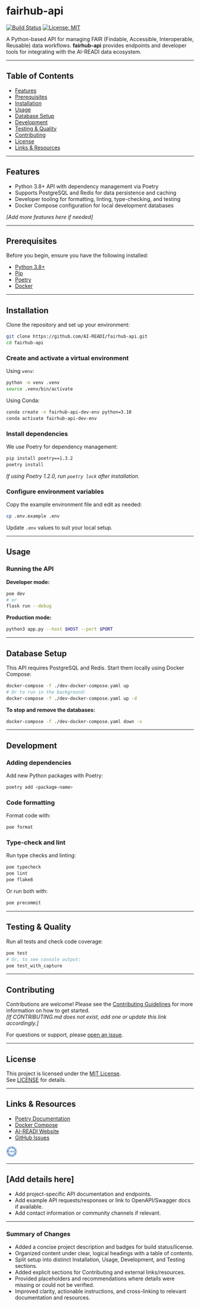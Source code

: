 # fairhub-api

[![Build Status](https://img.shields.io/github/actions/workflow/status/AI-READI/fairhub-api/ci.yml?branch=main)](https://github.com/AI-READI/fairhub-api/actions)
[![License: MIT](https://img.shields.io/badge/License-MIT-yellow.svg)](https://opensource.org/licenses/mit)

A Python-based API for managing FAIR (Findable, Accessible, Interoperable, Reusable) data workflows. **fairhub-api** provides endpoints and developer tools for integrating with the AI-READI data ecosystem.

---

## Table of Contents

- [Features](#features)
- [Prerequisites](#prerequisites)
- [Installation](#installation)
- [Usage](#usage)
- [Database Setup](#database-setup)
- [Development](#development)
- [Testing & Quality](#testing--quality)
- [Contributing](#contributing)
- [License](#license)
- [Links & Resources](#links--resources)

---

## Features

- Python 3.8+ API with dependency management via Poetry
- Supports PostgreSQL and Redis for data persistence and caching
- Developer tooling for formatting, linting, type-checking, and testing
- Docker Compose configuration for local development databases

*[Add more features here if needed]*

---

## Prerequisites

Before you begin, ensure you have the following installed:

- [Python 3.8+](https://www.python.org/downloads/)
- [Pip](https://pip.pypa.io/en/stable/)
- [Poetry](https://python-poetry.org/)
- [Docker](https://www.docker.com/)

---

## Installation

Clone the repository and set up your environment:

```bash
git clone https://github.com/AI-READI/fairhub-api.git
cd fairhub-api
```

### Create and activate a virtual environment

Using `venv`:
```bash
python -m venv .venv
source .venv/bin/activate
```

Using Conda:
```bash
conda create -n fairhub-api-dev-env python=3.10
conda activate fairhub-api-dev-env
```

### Install dependencies

We use Poetry for dependency management:
```bash
pip install poetry==1.3.2
poetry install
```
*If using Poetry 1.2.0, run `poetry lock` after installation.*

### Configure environment variables

Copy the example environment file and edit as needed:
```bash
cp .env.example .env
```
Update `.env` values to suit your local setup.

---

## Usage

### Running the API

**Developer mode:**
```bash
poe dev
# or
flask run --debug
```

**Production mode:**
```bash
python3 app.py --host $HOST --port $PORT
```

---

## Database Setup

This API requires PostgreSQL and Redis. Start them locally using Docker Compose:

```bash
docker-compose -f ./dev-docker-compose.yaml up
# Or to run in the background:
docker-compose -f ./dev-docker-compose.yaml up -d
```

**To stop and remove the databases:**
```bash
docker-compose -f ./dev-docker-compose.yaml down -v
```

---

## Development

### Adding dependencies

Add new Python packages with Poetry:
```bash
poetry add <package-name>
```

### Code formatting

Format code with:
```bash
poe format
```

### Type-check and lint

Run type checks and linting:
```bash
poe typecheck
poe lint
poe flake8
```

Or run both with:
```bash
poe precommit
```

---

## Testing & Quality

Run all tests and check code coverage:
```bash
poe test
# Or, to see console output:
poe test_with_capture
```

---

## Contributing

Contributions are welcome! Please see the [Contributing Guidelines](CONTRIBUTING.md) for more information on how to get started.  
*[If CONTRIBUTING.md does not exist, add one or update this link accordingly.]*

For questions or support, please [open an issue](https://github.com/AI-READI/fairhub-api/issues).

---

## License

This project is licensed under the [MIT License](https://opensource.org/licenses/mit).  
See [LICENSE](LICENSE) for details.

---

## Links & Resources

- [Poetry Documentation](https://python-poetry.org/docs/)
- [Docker Compose](https://docs.docker.com/compose/)
- [AI-READI Website](https://aireadi.org)
- [GitHub Issues](https://github.com/AI-READI/fairhub-api/issues)

<a href="https://aireadi.org" >
  <img src="https://github.com/AI-READI/AI-READI-logo/blob/main/logo/png/option2.png" height="30" alt='AI-READI logo' />
</a>

---

## [Add details here]

- Add project-specific API documentation and endpoints.
- Add example API requests/responses or link to OpenAPI/Swagger docs if available.
- Add contact information or community channels if relevant.

---

### Summary of Changes

- Added a concise project description and badges for build status/license.
- Organized content under clear, logical headings with a table of contents.
- Split setup into distinct Installation, Usage, Development, and Testing sections.
- Added explicit sections for Contributing and external links/resources.
- Provided placeholders and recommendations where details were missing or could not be verified.
- Improved clarity, actionable instructions, and cross-linking to relevant documentation and resources.